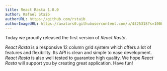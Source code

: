 ```yaml
---
title: React Rasta 1.0.0
author: Rafael Staib
authorURL: https://github.com/rstaib
authorImageURL: https://avatars0.githubusercontent.com/u/4325318?s=100&v=4
---
```


Today we proudly released the first version of _React Rasta_.

<!--truncate-->

_React Rasta_ is a responsive 12 column grid system which offers a lot of features and flexibility.
Its _API_ is clean and simple to ease development. _React Rasta_ is also well tested to guarantee
high quality. We hope _React Rasta_ will support you by creating great application. Have fun!
